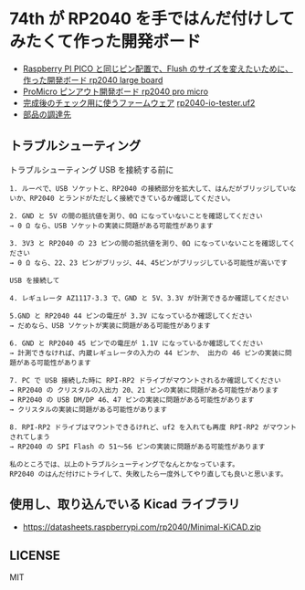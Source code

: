 # 74th が RP2040 を手ではんだ付けしてみたくて作った開発ボード

- [Raspberry PI PICO と同じピン配置で、Flush のサイズを変えたいために、作った開発ボード rp2040 large board](./rp2040-large/)
- [ProMicro ピンアウト開発ボード rp2040 pro micro](./rp2040-promicro/)
- [完成後のチェック用に使うファームウェア](rp2040-io-tester/) [rp2040-io-tester.uf2](rp2040-io-tester/rp2040-io-tester.uf2)
- [部品の調達先](./parts/)

## トラブルシューティング

トラブルシューティング
USB を接続する前に

```
1. ルーペで、USB ソケットと、RP2040 の接続部分を拡大して、はんだがブリッジしていないか、RP2040 とランドがただしく接続できているか確認してください。

2. GND と 5V の間の抵抗値を測り、0Ω になっていないことを確認してください
→ 0 Ω なら、USB ソケットの実装に問題がある可能性があります

3. 3V3 と RP2040 の 23 ピンの間の抵抗値を測り、0Ω になっていないことを確認してください
→ 0 Ω なら、22、23 ピンがブリッジ、44、45ピンがブリッジしている可能性が高いです

USB を接続して

4. レギュレータ AZ1117-3.3 で、GND と 5V、3.3V が計測できるか確認してください

5.GND と RP2040 44 ピンの電圧が 3.3V になっているか確認してください
→ だめなら、USB ソケットが実装に問題がある可能性があります

6. GND と RP2040 45 ピンでの電圧が 1.1V になっているか確認してください
→ 計測できなければ、内蔵レギュレータの入力の 44 ピンか、 出力の 46 ピンの実装に問題がある可能性があります

7. PC で USB 接続した時に RPI-RP2 ドライブがマウントされるか確認してください
→ RP2040 の クリスタルの入出力 20、21 ピンの実装に問題がある可能性があります
→ RP2040 の USB DM/DP 46、47 ピンの実装に問題がある可能性があります
→ クリスタルの実装に問題がある可能性があります

8. RPI-RP2 ドライブはマウントできるけれど、uf2 を入れても再度 RPI-RP2 がマウントされてしまう
→ RP2040 の SPI Flash の 51〜56 ピンの実装に問題がある可能性があります

私のところでは、以上のトラブルシューティングでなんとかなっています。
RP2040 のはんだ付けにトライして、失敗したら一度外してやり直しても良いと思います。
```

## 使用し、取り込んでいる Kicad ライブラリ

- https://datasheets.raspberrypi.com/rp2040/Minimal-KiCAD.zip

## LICENSE

MIT
